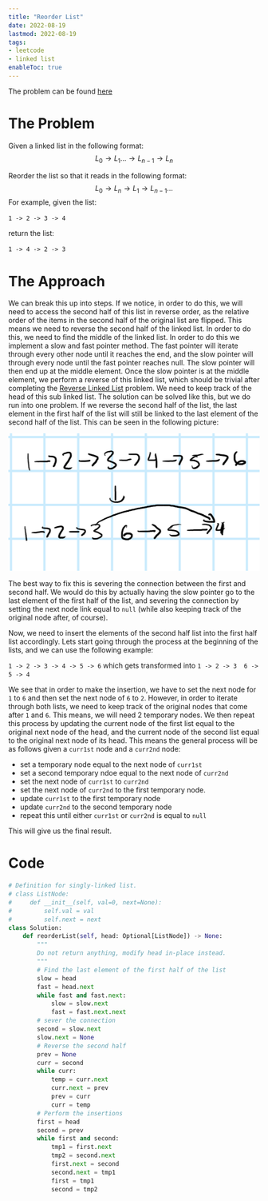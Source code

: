 ```yaml
---
title: "Reorder List"
date: 2022-08-19
lastmod: 2022-08-19
tags:
- leetcode
- linked list
enableToc: true
---
```


The problem can be found [here](https://leetcode.com/problems/reorder-list/)

# The Problem
Given a linked list in the following format:
$$L_0 \rightarrow L_1 \dots \rightarrow L_{n-1} \rightarrow L_{n}$$

Reorder the list so that it reads in the following format:
$$L_0 \rightarrow L_{n} \rightarrow L_{1} \rightarrow L_{n-1} \dots$$
For example, given the list:

`1 -> 2 -> 3 -> 4`

return the list:

`1 -> 4 -> 2 -> 3`

# The Approach
We can break this up into steps. If we notice, in order to do this, we will need to access the second half of this list in reverse order, as the relative order of the items in the second half of the original list are flipped. This means we need to reverse the second half of the linked list. In order to do this, we need to find the middle of the linked list. In order to do this we implement a slow and fast pointer method. The fast pointer will iterate through every other node until it reaches the end, and the slow pointer will through every node until the fast pointer reaches null. The slow pointer will then end up at the middle element. Once the slow pointer is at the middle element, we perform a reverse of this linked list, which should be trivial after completing the [Reverse Linked List](https://leetcode.com/problems/reverse-linked-list/) problem. We need to keep track of the head of this sub linked list. The solution can be solved like this, but we do run into one problem. If we reverse the second half of the list, the last element in the first half of the list will still be linked to the last element of the second half of the list. This can be seen in the following picture:

![LinkedList](/notes/images/LinkedList.png)

The best way to fix this is severing the connection between the first and second half. We would do this by actually having the slow pointer go to the last element of the first half of the list, and severing the connection by setting the next node link equal to `null` (while also keeping track of the original node after, of course).

Now, we need to insert the elements of the second half list into the first half list accordingly. Lets start going through the process at the beginning of the lists, and we can use the following example:

`1 -> 2 -> 3 -> 4 -> 5 -> 6` which gets transformed into `1 -> 2 -> 3  6 -> 5 -> 4`

We see that in order to make the insertion, we have to set the next node for `1` to `6` and then set the next node of `6` to `2`. However, in order to iterate through both lists, we need to keep track of the original nodes that come after `1` and `6`. This means, we will need 2 temporary nodes. We then repeat this process by updating the current node of the first list equal to the original next node of the head, and the current node of the second list equal to the original next node of its head. This means the general process will be as follows given a `curr1st` node and a `curr2nd` node:
- set a temporary node equal to the next node of `curr1st`
- set a second temporary ndoe equal to the next node of `curr2nd`
- set the next node of `curr1st` to `curr2nd`
- set the next node of `curr2nd` to the first temporary node.
- update `curr1st` to the first temporary node
- update `curr2nd` to the second temporary node
- repeat this until either `curr1st` or `curr2nd` is equal to `null`

This will give us the final result.

# Code
```py
# Definition for singly-linked list.
# class ListNode:
#     def __init__(self, val=0, next=None):
#         self.val = val
#         self.next = next
class Solution:
    def reorderList(self, head: Optional[ListNode]) -> None:
        """
        Do not return anything, modify head in-place instead.
        """
        # Find the last element of the first half of the list
        slow = head
        fast = head.next
        while fast and fast.next:
            slow = slow.next
            fast = fast.next.next
        # sever the connection
        second = slow.next
        slow.next = None
        # Reverse the second half
        prev = None
        curr = second
        while curr:
            temp = curr.next
            curr.next = prev
            prev = curr
            curr = temp
        # Perform the insertions
        first = head
        second = prev
        while first and second:
            tmp1 = first.next
            tmp2 = second.next
            first.next = second
            second.next = tmp1
            first = tmp1
            second = tmp2
```
